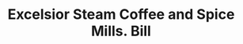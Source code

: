 ---
doi: 10.7916/D8QC1FNM
date_other: '1865'
date_other_textual: '1865'
form: printed ephemera
genre:
- Invoices
name:
- Excelsior Steam Coffee and Spice Mills
- J. P. Huntoon
object_in_context_url: https://biggert.cul.columbia.edu/items/view/ave_biggert_01640
subject_hierarchical_geographic:
- Paterson, New Jersey, United States
subject_name:
- Excelsior Steam Coffee and Spice Mills
- J. P. Huntoon
title: Excelsior Steam Coffee and Spice Mills. Bill
sort_title: Excelsior Steam Coffee and Spice Mills. Bill
call_number: ave_biggert_01640
coordinates:
- 40.914746,-74.162826
pid: ave_biggert_01640
identifiers: ave_biggert_01640
thumbnail: https://derivativo-3.library.columbia.edu/iiif/2/ldpd:490771/full/!256,256/0/native.jpg
permalink: "/biggert/ave_biggert_01640/"
layout: iiif-image-page
---